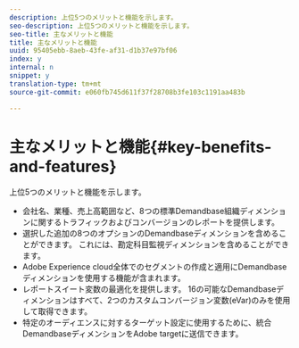 ```yaml
---
description: 上位5つのメリットと機能を示します。
seo-description: 上位5つのメリットと機能を示します。
seo-title: 主なメリットと機能
title: 主なメリットと機能
uuid: 95405ebb-8aeb-43fe-af31-d1b37e97bf06
index: y
internal: n
snippet: y
translation-type: tm+mt
source-git-commit: e060fb745d611f37f28708b3fe103c1191aa483b

---
```



# 主なメリットと機能{#key-benefits-and-features}

上位5つのメリットと機能を示します。

* 会社名、業種、売上高範囲など、8つの標準Demandbase組織ディメンションに関するトラフィックおよびコンバージョンのレポートを提供します。
* 選択した追加の8つのオプションのDemandbaseディメンションを含めることができます。 これには、勘定科目監視ディメンションを含めることができます。
* Adobe Experience cloud全体でのセグメントの作成と適用にDemandbaseディメンションを使用する機能が含まれます。
* レポートスイート変数の最適化を提供します。 16の可能なDemandbaseディメンションはすべて、2つのカスタムコンバージョン変数(eVar)のみを使用して取得できます。
* 特定のオーディエンスに対するターゲット設定に使用するために、統合DemandbaseディメンションをAdobe targetに送信できます。

